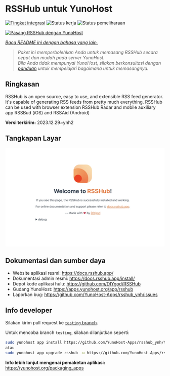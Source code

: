 <!--
N.B.: README ini dibuat secara otomatis oleh <https://github.com/YunoHost/apps/tree/master/tools/readme_generator>
Ini TIDAK boleh diedit dengan tangan.
-->

# RSSHub untuk YunoHost

[![Tingkat integrasi](https://dash.yunohost.org/integration/rsshub.svg)](https://ci-apps.yunohost.org/ci/apps/rsshub/) ![Status kerja](https://ci-apps.yunohost.org/ci/badges/rsshub.status.svg) ![Status pemeliharaan](https://ci-apps.yunohost.org/ci/badges/rsshub.maintain.svg)

[![Pasang RSSHub dengan YunoHost](https://install-app.yunohost.org/install-with-yunohost.svg)](https://install-app.yunohost.org/?app=rsshub)

*[Baca README ini dengan bahasa yang lain.](./ALL_README.md)*

> *Paket ini memperbolehkan Anda untuk memasang RSSHub secara cepat dan mudah pada server YunoHost.*  
> *Bila Anda tidak mempunyai YunoHost, silakan berkonsultasi dengan [panduan](https://yunohost.org/install) untuk mempelajari bagaimana untuk memasangnya.*

## Ringkasan

RSSHub is an open source, easy to use, and extensible RSS feed generator. It's capable of generating RSS feeds from pretty much everything. RSSHub can be used with browser extension RSSHub Radar and mobile auxiliary app RSSBud (iOS) and RSSAid (Android)


**Versi terkirim:** 2023.12.29~ynh2

## Tangkapan Layar

![Tangkapan Layar pada RSSHub](./doc/screenshots/screenshot.png)

## Dokumentasi dan sumber daya

- Website aplikasi resmi: <https://docs.rsshub.app/>
- Dokumentasi admin resmi: <https://docs.rsshub.app/install/>
- Depot kode aplikasi hulu: <https://github.com/DIYgod/RSSHub>
- Gudang YunoHost: <https://apps.yunohost.org/app/rsshub>
- Laporkan bug: <https://github.com/YunoHost-Apps/rsshub_ynh/issues>

## Info developer

Silakan kirim pull request ke [`testing` branch](https://github.com/YunoHost-Apps/rsshub_ynh/tree/testing).

Untuk mencoba branch `testing`, silakan dilanjutkan seperti:

```bash
sudo yunohost app install https://github.com/YunoHost-Apps/rsshub_ynh/tree/testing --debug
atau
sudo yunohost app upgrade rsshub -u https://github.com/YunoHost-Apps/rsshub_ynh/tree/testing --debug
```

**Info lebih lanjut mengenai pemaketan aplikasi:** <https://yunohost.org/packaging_apps>
